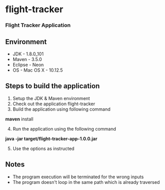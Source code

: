 # flight-tracker
### Flight Tracker Application

## Environment

* JDK - 1.8.0_101
* Maven - 3.5.0 
* Eclipse - Neon
* OS - Mac OS X - 10.12.5


## Steps to build the application

1. Setup the JDK & Maven environment 
2. Check out the application flight-tracker 
3. Build the application using following command

**maven** install

4. Run the application using the following command

**java -jar target/flight-tracker-app-1.0.0.jar**

5. Use the options as instructed

## Notes

* The program execution will be terminated for the wrong inputs
* The program doesn't loop in the same path which is already traversed
